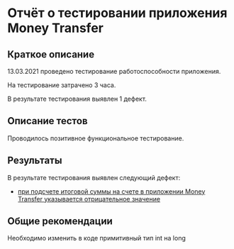# Отчёт о тестировании приложения Money Transfer

## Краткое описание

13.03.2021 проведено тестирование работоспособности приложения.

На тестирование затрачено 3 часа.

В результате тестирования выявлен 1 дефект.

## Описание тестов

Проводилось позитивное функциональное тестирование.

## Результаты

В результате тестирования выявлен следующий дефект:

* [при подсчете итоговой суммы на счете в приложении Money Transfer указывается отрицательное значение ](https://github.com/volontare/Java2.1/issues/1)

## Общие рекомендации

Необходимо изменить в коде примитивный тип int на long
